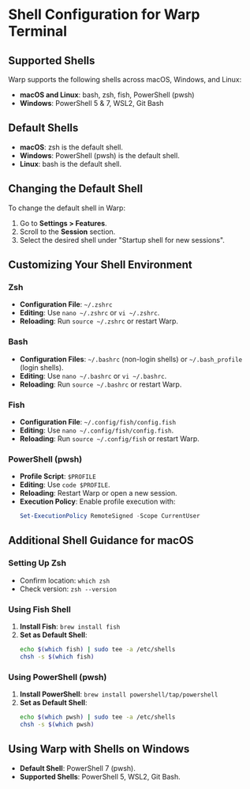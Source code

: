 # Shell Configuration for Warp Terminal

## Supported Shells
Warp supports the following shells across macOS, Windows, and Linux:
- **macOS and Linux**: bash, zsh, fish, PowerShell (pwsh)
- **Windows**: PowerShell 5 & 7, WSL2, Git Bash

## Default Shells
- **macOS**: zsh is the default shell.
- **Windows**: PowerShell (pwsh) is the default shell.
- **Linux**: bash is the default shell.

## Changing the Default Shell
To change the default shell in Warp:
1. Go to **Settings > Features**.
2. Scroll to the **Session** section.
3. Select the desired shell under "Startup shell for new sessions".

## Customizing Your Shell Environment

### Zsh
- **Configuration File**: `~/.zshrc`
- **Editing**: Use `nano ~/.zshrc` or `vi ~/.zshrc`.
- **Reloading**: Run `source ~/.zshrc` or restart Warp.

### Bash
- **Configuration Files**: `~/.bashrc` (non-login shells) or `~/.bash_profile` (login shells).
- **Editing**: Use `nano ~/.bashrc` or `vi ~/.bashrc`.
- **Reloading**: Run `source ~/.bashrc` or restart Warp.

### Fish
- **Configuration File**: `~/.config/fish/config.fish`
- **Editing**: Use `nano ~/.config/fish/config.fish`.
- **Reloading**: Run `source ~/.config/fish` or restart Warp.

### PowerShell (pwsh)
- **Profile Script**: `$PROFILE`
- **Editing**: Use `code $PROFILE`.
- **Reloading**: Restart Warp or open a new session.
- **Execution Policy**: Enable profile execution with:
  ```powershell
  Set-ExecutionPolicy RemoteSigned -Scope CurrentUser
  ```

## Additional Shell Guidance for macOS
### Setting Up Zsh
- Confirm location: `which zsh`
- Check version: `zsh --version`

### Using Fish Shell
1. **Install Fish**: `brew install fish`
2. **Set as Default Shell**:
   ```bash
   echo $(which fish) | sudo tee -a /etc/shells
   chsh -s $(which fish)
   ```

### Using PowerShell (pwsh)
1. **Install PowerShell**: `brew install powershell/tap/powershell`
2. **Set as Default Shell**:
   ```bash
   echo $(which pwsh) | sudo tee -a /etc/shells
   chsh -s $(which pwsh)
   ```

## Using Warp with Shells on Windows
- **Default Shell**: PowerShell 7 (pwsh).
- **Supported Shells**: PowerShell 5, WSL2, Git Bash.
